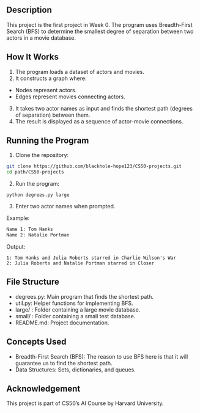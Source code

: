 ## Description

This project is the first project in Week 0. The program uses Breadth-First Search (BFS) to determine the smallest degree of separation between two actors in a movie database.

## How It Works

1.	The program loads a dataset of actors and movies.
2.	It constructs a graph where:
  - Nodes represent actors.
  - Edges represent movies connecting actors.
3.	It takes two actor names as input and finds the shortest path (degrees of separation) between them.
4.	The result is displayed as a sequence of actor-movie connections.

## Running the Program

1.	Clone the repository:
```bash
git clone https://github.com/blackhole-hope123/CS50-projects.git
cd path/CS50-projects
```

2.	Run the program:

```
python degrees.py large
```

3.	Enter two actor names when prompted.

Example:

```bash
Name 1: Tom Hanks
Name 2: Natalie Portman
```

Output:

```
1: Tom Hanks and Julia Roberts starred in Charlie Wilson's War
2: Julia Roberts and Natalie Portman starred in Closer
```

## File Structure

-	degrees.py: Main program that finds the shortest path.
-	util.py: Helper functions for implementing BFS.
-	large/ : Folder containing a large movie database.
-	small/ : Folder containing a small test database.
-	README.md: Project documentation.

## Concepts Used 
-	Breadth-First Search (BFS): The reason to use BFS here is that it will guarantee us to find the shortest path.
-	Data Structures: Sets, dictionaries, and queues.

## Acknowledgement 
This project is part of CS50’s AI Course by Harvard University.

